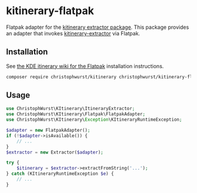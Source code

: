 # kitinerary-flatpak

Flatpak adapter for the [kitinerary extractor package](https://packagist.org/packages/christophwurst/kitinerary). This package provides an adapter that invokes [kitinerary-extractor](https://github.com/KDE/itinerary) via Flatpak.

## Installation

See [the KDE itinerary wiki for the Flatpak](https://community.kde.org/KDE_PIM/KDE_Itinerary#Plasma_Mobile.2C_Flatpak) installation instructions.

```sh
composer require christophwurst/kitinerary christophwurst/kitinerary-flatpak
```

## Usage

```php
use ChristophWurst\KItinerary\ItineraryExtractor;
use ChristophWurst\KItinerary\Flatpak\FlatpakAdapter;
use ChristophWurst\KItinerary\Exception\KItineraryRuntimeException;

$adapter = new FlatpakAdapter();
if (!$adapter->isAvailable()) {
    // ...
}
$extractor = new Extractor($adapter);

try {
    $itinerary = $extractor->extractFromString('...');
} catch (KItineraryRuntimeException $e) {
    // ...
}
```
